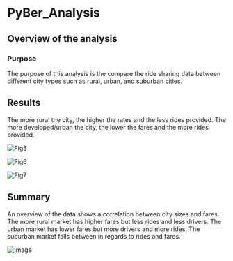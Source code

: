 # PyBer_Analysis

## Overview of the analysis

### Purpose

The purpose of this analysis is the compare the ride sharing data between different city types such as rural, urban, and suburban cities.  

## Results

The more rural the city, the higher the rates and the less rides provided. The more developed/urban the city, the lower the fares and the more rides provided.  

![Fig5](https://user-images.githubusercontent.com/99801608/161674303-7ca3e4dd-4d12-45d6-a46c-dabaa07f946c.png)

![Fig6](https://user-images.githubusercontent.com/99801608/161674312-83523119-040f-4d61-844f-7681898848a2.png)

![Fig7](https://user-images.githubusercontent.com/99801608/161674323-4e3bcafc-5251-4ff5-8d07-b95517f68667.png)

## Summary

An overview of the data shows a correlation between city sizes and fares.  The more rural market has higher fares but less rides and less drivers.  The urban market has lower fares but more drivers and more rides.  The suburban market falls between in regards to rides and fares.  

![image](https://user-images.githubusercontent.com/99801608/161674060-b05a3885-0fd0-47e9-bd4e-a355c8511b93.png)
